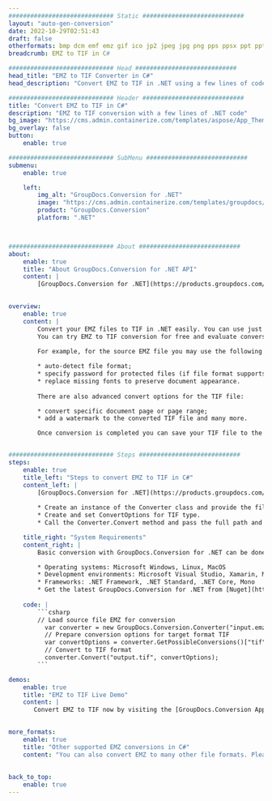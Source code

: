 ```yaml
---
############################# Static ############################
layout: "auto-gen-conversion"
date: 2022-10-29T02:51:43
draft: false
otherformats: bmp dcm emf emz gif ico jp2 jpeg jpg png pps ppsx ppt pptx psb psd svg svgz tga tif tiff webp wmf wmz
breadcrumb: EMZ to TIF in C#

############################# Head ############################
head_title: "EMZ to TIF Converter in C#"
head_description: "Convert EMZ to TIF in .NET using a few lines of code. Use the GroupDocs Document Conversion API to convert over 160 file formats."

############################# Header ############################
title: "Convert EMZ to TIF in C#"
description: "EMZ to TIF conversion with a few lines of .NET code"
bg_image: "https://cms.admin.containerize.com/templates/aspose/App_Themes/V3/images/bg/header1.png"
bg_overlay: false
button:
    enable: true

############################# SubMenu ############################
submenu:
    enable: true

    left:
        img_alt: "GroupDocs.Conversion for .NET"
        image: "https://cms.admin.containerize.com/templates/groupdocs/images/product-logos/90x90-noborder/groupdocs-conversion-net.png"
        product: "GroupDocs.Conversion"
        platform: ".NET"



############################# About ############################
about:
    enable: true
    title: "About GroupDocs.Conversion for .NET API"
    content: |
        [GroupDocs.Conversion for .NET](https://products.groupdocs.com/conversion/net/) can be used to convert Microsoft Word, Excel, PowerPoint, PDF, Visio and other formats. GroupDocs.Conversion is a standalone API that is suitable for back-end and internal systems where high performance is required. It does not depend on any software such as Microsoft or Open Office.
    

overview:
    enable: true
    content: |
        Convert your EMZ files to TIF in .NET easily. You can use just a couple of C# code lines in any platform of your choice like - Windows, Linux, macOS.
        You can try EMZ to TIF conversion for free and evaluate conversion results quality.  Along with simple file conversion scenarios you can try more advanced options for loading source EMZ file and for saving output TIF result. 
        
        For example, for the source EMZ file you may use the following load options:

        * auto-detect file format;
        * specify password for protected files (if file format supports it);
        * replace missing fonts to preserve document appearance.
        
        There are also advanced convert options for the TIF file:

        * convert specific document page or page range;
        * add a watermark to the converted TIF file and many more.

        Once conversion is completed you can save your TIF file to the local file path or any third-party storage like FTP, Amazon S3, Google Drive, Dropbox etc. Please note - to convert EMZ to TIF there is no need for any additional software installed - like MS Office, Open Office, Adobe Acrobat Reader etc.


############################# Steps ############################
steps:
    enable: true
    title_left: "Steps to convert EMZ to TIF in C#"
    content_left: |
        [GroupDocs.Conversion for .NET](https://products.groupdocs.com/conversion/net/) makes it easy for developers to convert a EMZ file to TIF with a few lines of code.
        
        * Create an instance of the Converter class and provide the file EMZ with the full path
        * Create and set ConvertOptions for TIF type.
        * Call the Converter.Convert method and pass the full path and format (TIF) as a parameter

    title_right: "System Requirements"
    content_right: |
        Basic conversion with GroupDocs.Conversion for .NET can be done in just a few simple steps. Our APIs are supported on all major platforms and operating systems. Before executing the code below, make sure you have the following prerequisites installed on your system.

        * Operating systems: Microsoft Windows, Linux, MacOS
        * Development environments: Microsoft Visual Studio, Xamarin, MonoDevelop
        * Frameworks: .NET Framework, .NET Standard, .NET Core, Mono
        * Get the latest GroupDocs.Conversion for .NET from [Nuget](https://www.nuget.org/packages/groupdocs.conversion)
         
    code: |
        ```csharp    
        // Load source file EMZ for conversion
          var converter = new GroupDocs.Conversion.Converter("input.emz");
          // Prepare conversion options for target format TIF
          var convertOptions = converter.GetPossibleConversions()["tif"].ConvertOptions;
          // Convert to TIF format
          converter.Convert("output.tif", convertOptions);
        ```

demos:
    enable: true
    title: "EMZ to TIF Live Demo"
    content: |
       Convert EMZ to TIF now by visiting the [GroupDocs.Conversion App](https://products.groupdocs.app/conversion/family) website. Online demo has the following advantages
          

more_formats:
    enable: true
    title: "Other supported EMZ conversions in C#"
    content: "You can also convert EMZ to many other file formats. Please see the list below."
       
       
back_to_top:
    enable: true
---
```

